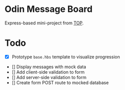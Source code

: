 # Odin Message Board
Express-based mini-project from [TOP](https://theodinproject.com).

# Todo
- [X] Prototype `base.hbs` template to visualize progression
- [] Display messages with mock data
- [] Add client-side validation to form
- [] Add server-side validation to form
- [] Create form POST route to mocked database
